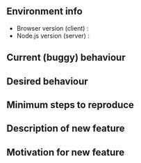 <!--
Are you submitting a bug report or a feature request?  If so, use the appropriate template that follows.

When submitting a bug report, check the following:
- The report has a descriptive title.
- The bug still exists in the master branch and the unstable (dev) branch.
-->




<!-- BUG REPORT : Delete if requesting a feature -->

## Environment info

- Browser version (client) :
- Node.js version (server) :


## Current (buggy) behaviour

<!-- What does the bug do? -->


## Desired behaviour

<!-- What do you expect Factoid to do instead? -->


## Minimum steps to reproduce

<!-- Write out an overview of what you need to do to reproduce the issue. -->

<!-- END BUG REPORT -->




<!-- FEATURE REQUEST : Delete if reporting a bug -->

## Description of new feature

<!-- What should the new feature do?  That is, what is the goal that the user will accomplish? -->


## Motivation for new feature

<!-- Describe the use case for this new feature.  Why is the goal the user will accomplish important? -->


<!-- END FEATURE REQUEST -->